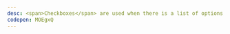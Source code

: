 ```yaml
---
desc: <span>Checkboxes</span> are used when there is a list of options and the user may select multiple options, including all or none.
codepen: MOEgxQ
---
```

